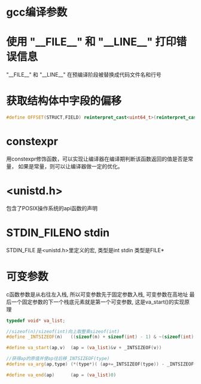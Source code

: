 # gcc编译参数
# 使用 "\_\_FILE\_\_" 和 "\_\_LINE\_\_" 打印错误信息
"\_\_FILE\_\_" 和 "\_\_LINE\_\_" 在预编译阶段被替换成代码文件名和行号


# 获取结构体中字段的偏移
```c++
#define OFFSET(STRUCT,FIELD) reinterpret_cast<uint64_t>(reinterpret_cast<void*>(&reinterpret_cast<STRUCT*>(0)->FIELD))
```


# constexpr
用constexpr修饰函数，可以实现让编译器在编译期判断该函数返回的值是否是常量，
如果是常量，则可以让编译器做一定的优化。


# <unistd.h>
包含了POSIX操作系统的api函数的声明


# STDIN_FILENO stdin
STDIN_FILE 是<unistd.h>里定义的宏, 类型是int
stdin 类型是FILE*


# 可变参数
c函数参数是从右往左入栈, 所以可变参数先于固定参数入栈, 可变参数在高地址
最后一个固定参数的下一个栈底元素就是第一个可变参数, 这是va_start()的实现原理
```c++
typedef void* va_list;

//sizeof(n)/sizeof(int)向上取整乘sizeof(int)
#define _INTSIZEOF(n)   ((sizeof(n) + sizeof(int) - 1) & ~(sizeof(int) - 1));

#define va_start(ap,v)  (ap = (va_list)&v + _INTSIZEOF(v))

//获得ap的原值并使ap往后移_INTSIZEOF(type)
#define va_arg(ap,type) (*(type*)( (ap+=_INTSIZEOF(type)) - _INTSIZEOF(type) ))

#define va_end(ap)      (ap = (va_list)0)
```
